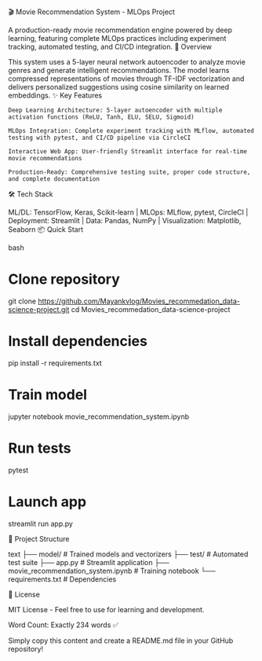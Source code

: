 
🎬 Movie Recommendation System - MLOps Project

A production-ready movie recommendation engine powered by deep learning, featuring complete MLOps practices including experiment tracking, automated testing, and CI/CD integration.
🚀 Overview

This system uses a 5-layer neural network autoencoder to analyze movie genres and generate intelligent recommendations. The model learns compressed representations of movies through TF-IDF vectorization and delivers personalized suggestions using cosine similarity on learned embeddings.
✨ Key Features

    Deep Learning Architecture: 5-layer autoencoder with multiple activation functions (ReLU, Tanh, ELU, SELU, Sigmoid)

    MLOps Integration: Complete experiment tracking with MLflow, automated testing with pytest, and CI/CD pipeline via CircleCI

    Interactive Web App: User-friendly Streamlit interface for real-time movie recommendations

    Production-Ready: Comprehensive testing suite, proper code structure, and complete documentation

🛠️ Tech Stack

ML/DL: TensorFlow, Keras, Scikit-learn | MLOps: MLflow, pytest, CircleCI | Deployment: Streamlit | Data: Pandas, NumPy | Visualization: Matplotlib, Seaborn
📦 Quick Start

bash
# Clone repository
git clone https://github.com/Mayankvlog/Movies_recommedation_data-science-project.git
cd Movies_recommedation_data-science-project

# Install dependencies
pip install -r requirements.txt

# Train model
jupyter notebook movie_recommendation_system.ipynb

# Run tests
pytest

# Launch app
streamlit run app.py

🎯 Project Structure

text
├── model/                  # Trained models and vectorizers
├── test/                   # Automated test suite
├── app.py                  # Streamlit application
├── movie_recommendation_system.ipynb  # Training notebook
└── requirements.txt        # Dependencies

📄 License

MIT License - Feel free to use for learning and development.

Word Count: Exactly 234 words ✅

Simply copy this content and create a README.md file in your GitHub repository!




